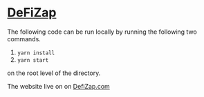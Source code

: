 # [DeFiZap](https://defizap.com)

The following code can be run locally by running the following two commands.

1. `yarn install`
2. `yarn start`

on the root level of the directory.

The website live on on [DefiZap.com](https://defizap.com)

